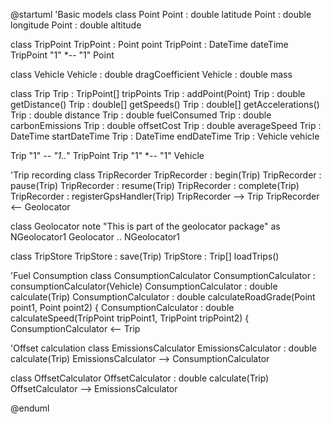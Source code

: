 @startuml
'Basic models
class Point
Point : double latitude
Point : double longitude
Point : double altitude

class TripPoint
TripPoint : Point point
TripPoint : DateTime dateTime
TripPoint "1" *-- "1" Point

class Vehicle
Vehicle : double dragCoefficient
Vehicle : double mass

class Trip
Trip : TripPoint[] tripPoints
Trip : addPoint(Point)
Trip : double getDistance()
Trip : double[] getSpeeds()
Trip : double[] getAccelerations()
Trip : double distance
Trip : double fuelConsumed
Trip : double carbonEmissions
Trip : double offsetCost
Trip : double averageSpeed
Trip : DateTime startDateTime
Trip : DateTime endDateTime
Trip : Vehicle vehicle

Trip "1" *-- "1..*" TripPoint
Trip "1" *-- "1" Vehicle

'Trip recording
class TripRecorder
TripRecorder : begin(Trip)
TripRecorder : pause(Trip)
TripRecorder : resume(Trip)
TripRecorder : complete(Trip)
TripRecorder : registerGpsHandler(Trip)
TripRecorder --> Trip
TripRecorder <-- Geolocator

class Geolocator
note "This is part of the geolocator package" as NGeolocator1
Geolocator .. NGeolocator1

class TripStore
TripStore : save(Trip)
TripStore : Trip[] loadTrips()

'Fuel Consumption
class ConsumptionCalculator
ConsumptionCalculator : consumptionCalculator(Vehicle)
ConsumptionCalculator : double calculate(Trip)
ConsumptionCalculator : double calculateRoadGrade(Point point1, Point point2) {
ConsumptionCalculator : double calculateSpeed(TripPoint tripPoint1, TripPoint tripPoint2) {
ConsumptionCalculator <-- Trip

'Offset calculation
class EmissionsCalculator
EmissionsCalculator : double calculate(Trip)
EmissionsCalculator --> ConsumptionCalculator

class OffsetCalculator
OffsetCalculator : double calculate(Trip)
OffsetCalculator --> EmissionsCalculator

@enduml